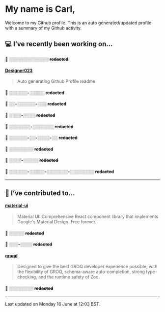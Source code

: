 # My name is Carl,

Welcome to my Github profile. This is an auto generated/updated profile with a summary of my Github activity.

## 💻 I’ve recently been working on...

#### 🔐 ░░░░_░░░░░░_░░░ ~~redacted~~

#### [Designer023](https://github.com/Designer023/Designer023)
> Auto generating Github Profile readme

#### 🔐 ░░░░░░-░░░░░ ~~redacted~~

#### 🔐 ░░-░░░░░░-░░░ ~~redacted~~

#### 🔐 ░░░░-░░░░ ~~redacted~~

#### 🔐 ░░░░░░░-░░░░░░░ ~~redacted~~

#### 🔐 ░░░░░░-░░-░░░░-░░ ~~redacted~~

#### 🔐 ░░░░░░░░ ~~redacted~~

#### 🔐 ░░░░-░░░░░ ~~redacted~~

#### 🔐 ░░░░░░-░░░░░-░░░░░░░-░░░░░░░░ ~~redacted~~

***
## 🤝 I’ve contributed to...

#### [material-ui](https://github.com/mui/material-ui)
> Material UI: Comprehensive React component library that implements Google&#39;s Material Design. Free forever.

#### 🔐 ░░░░░ ~~redacted~~

#### 🔐 ░░░-░░░░ ~~redacted~~

#### [groqd](https://github.com/FormidableLabs/groqd)
> Designed to give the best GROQ developer experience possible, with the flexibility of GROQ, schema-aware auto-completion, strong type-checking, and the runtime safety of Zod.

#### 🔐 ░░░░░░░░ ~~redacted~~


***
Last updated on Monday 16 June at 12:03 BST.